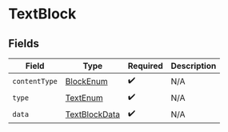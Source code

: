 # TextBlock


## Fields

| Field                                                     | Type                                                      | Required                                                  | Description                                               |
| --------------------------------------------------------- | --------------------------------------------------------- | --------------------------------------------------------- | --------------------------------------------------------- |
| `contentType`                                             | [BlockEnum](../../models/components/BlockEnum.md)         | :heavy_check_mark:                                        | N/A                                                       |
| `type`                                                    | [TextEnum](../../models/components/TextEnum.md)           | :heavy_check_mark:                                        | N/A                                                       |
| `data`                                                    | [TextBlockData](../../models/components/TextBlockData.md) | :heavy_check_mark:                                        | N/A                                                       |